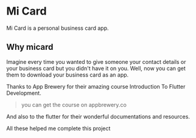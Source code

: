 # Mi Card

Mi Card is a personal business card app. 

## Why micard

Imagine every time you wanted to give someone your contact details or 
your business card but you didn't have it on you. 
Well, now you can get them to download your business card as an app.

Thanks to App Brewery for their amazing course Introduction To Flutter Development.
> you can get the course on   appbrewery.co

And also to the flutter for their wonderful documentations and resources.

All these helped me complete this project
